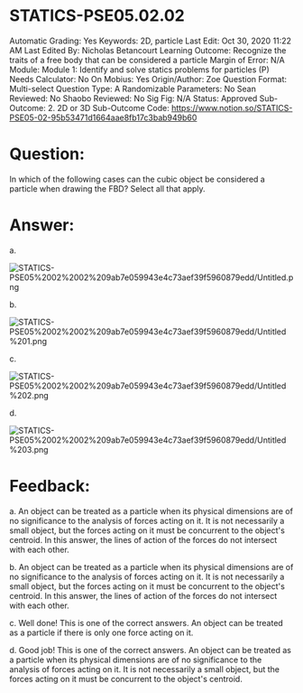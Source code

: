 # STATICS-PSE05.02.02

Automatic Grading: Yes
Keywords: 2D, particle
Last Edit: Oct 30, 2020 11:22 AM
Last Edited By: Nicholas Betancourt
Learning Outcome: Recognize the traits of a free body that can be considered a particle
Margin of Error: N/A
Module: Module 1: Identify and solve statics problems for particles (P)
Needs Calculator: No
On Mobius: Yes
Origin/Author: Zoe
Question Format: Multi-select
Question Type: A
Randomizable Parameters: No
Sean Reviewed: No
Shaobo Reviewed: No
Sig Fig: N/A
Status: Approved
Sub-Outcome: 2. 2D or 3D
Sub-Outcome Code: https://www.notion.so/STATICS-PSE05-02-95b53471d1664aae8fb17c3bab949b60

# Question:

In which of the following cases can the cubic object be considered a particle when drawing the FBD? Select all that apply.

# Answer:

a.

![STATICS-PSE05%2002%2002%209ab7e059943e4c73aef39f5960879edd/Untitled.png](STATICS-PSE05%2002%2002%209ab7e059943e4c73aef39f5960879edd/Untitled.png)

b.

![STATICS-PSE05%2002%2002%209ab7e059943e4c73aef39f5960879edd/Untitled%201.png](STATICS-PSE05%2002%2002%209ab7e059943e4c73aef39f5960879edd/Untitled%201.png)

c.

![STATICS-PSE05%2002%2002%209ab7e059943e4c73aef39f5960879edd/Untitled%202.png](STATICS-PSE05%2002%2002%209ab7e059943e4c73aef39f5960879edd/Untitled%202.png)

d.

![STATICS-PSE05%2002%2002%209ab7e059943e4c73aef39f5960879edd/Untitled%203.png](STATICS-PSE05%2002%2002%209ab7e059943e4c73aef39f5960879edd/Untitled%203.png)

# Feedback:

a. An object can be treated as a particle when its physical dimensions are of no significance to the analysis of forces acting on it. It is not necessarily a small object, but the forces acting on it must be concurrent to the object's centroid.  In this answer, the lines of action of the forces do not intersect with each other. 

b. An object can be treated as a particle when its physical dimensions are of no significance to the analysis of forces acting on it. It is not necessarily a small object, but the forces acting on it must be concurrent to the object's centroid.  In this answer, the lines of action of the forces do not intersect with each other. 

c. Well done! This is one of the correct answers. An object can be treated as a particle if there is only one force acting on it. 

d. Good job! This is one of the correct answers. An object can be treated as a particle when its physical dimensions are of no significance to the analysis of forces acting on it. It is not necessarily a small object, but the forces acting on it must be concurrent to the object's centroid.
